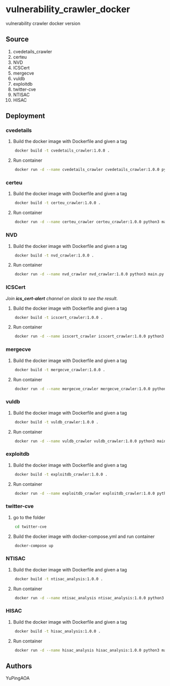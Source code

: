 # vulnerability_crawler_docker
vulnerability crawler docker version

## Source

1. cvedetails_crawler
2. certeu
3. NVD
4. ICSCert
5. mergecve
6. vuldb
7. exploitdb
8. twitter-cve
9. NTISAC
10. HISAC

## Deployment
### cvedetails

1. Build the docker image with Dockerfile and given a tag

```bash
	docker build -t cvedetails_crawler:1.0.0 .
```
2. Run container
```bash
	docker run -d --name cvedetails_crawler cvedetails_crawler:1.0.0 python3 main.py
```
### certeu

1. Build the docker image with Dockerfile and given a tag

```bash
	docker build -t certeu_crawler:1.0.0 .
```
2. Run container
```bash
	docker run -d --name certeu_crawler certeu_crawler:1.0.0 python3 main.py
```
### NVD

1. Build the docker image with Dockerfile and given a tag

```bash
	docker build -t nvd_crawler:1.0.0 .
```
2. Run container
```bash
	docker run -d --name nvd_crawler nvd_crawler:1.0.0 python3 main.py
```

### ICSCert
*Join <strong>ics_cert-alert</strong> channel on slack to see the result.*

1. Build the docker image with Dockerfile and given a tag

```bash
	docker build -t icscert_crawler:1.0.0 .
```
2. Run container
```bash
	docker run -d --name icscert_crawler icscert_crawler:1.0.0 python3 main.py
```

### mergecve

1. Build the docker image with Dockerfile and given a tag

```bash
	docker build -t mergecve_crawler:1.0.0 .
```
2. Run container
```bash
	docker run -d --name mergecve_crawler mergecve_crawler:1.0.0 python3 main.py
```
### vuldb

1. Build the docker image with Dockerfile and given a tag

```bash
	docker build -t vuldb_crawler:1.0.0 .
```
2. Run container
```bash
	docker run -d --name vuldb_crawler vuldb_crawler:1.0.0 python3 main.py
```
### exploitdb

1. Build the docker image with Dockerfile and given a tag

```bash
	docker build -t exploitdb_crawler:1.0.0 .
```
2. Run container
```bash
	docker run -d --name exploitdb_crawler exploitdb_crawler:1.0.0 python main.py
```
### twitter-cve

1. go to the folder

```bash
	cd twitter-cve
```
2. Build the docker image with docker-compose.yml and run container
```bash
	docker-compose up
```
### NTISAC

1. Build the docker image with Dockerfile and given a tag

```bash
	docker build -t ntisac_analysis:1.0.0 .
```
2. Run container
```bash
	docker run -d --name ntisac_analysis ntisac_analysis:1.0.0 python3 main.py
```

### HISAC

1. Build the docker image with Dockerfile and given a tag

```bash
	docker build -t hisac_analysis:1.0.0 .
```
2. Run container
```bash
	docker run -d --name hisac_analysis hisac_analysis:1.0.0 python3 main.py
```


## Authors
YuPingAOA


